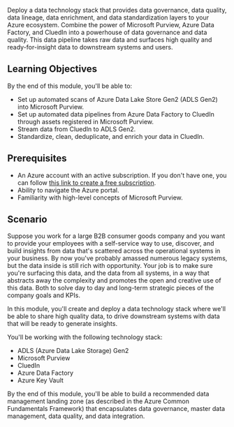 Deploy a data technology stack that provides data governance, data quality, data lineage, data enrichment, and data standardization layers to your Azure ecosystem. Combine the power of Microsoft Purview, Azure Data Factory, and CluedIn into a powerhouse of data governance and data quality. This data pipeline takes raw data and surfaces high quality and ready-for-insight data to downstream systems and users.

## Learning Objectives

By the end of this module, you'll be able to:

- Set up automated scans of Azure Data Lake Store Gen2 (ADLS Gen2) into Microsoft Purview.
- Set up automated data pipelines from Azure Data Factory to CluedIn through assets registered in Microsoft Purview.
- Stream data from CluedIn to ADLS Gen2.
- Standardize, clean, deduplicate, and enrich your data in CluedIn.

## Prerequisites

- An Azure account with an active subscription. If you don't have one, you can follow [this link to create a free subscription](https://azure.microsoft.com/free/).
- Ability to navigate the Azure portal.
- Familiarity with high-level concepts of Microsoft Purview.

## Scenario

Suppose you work for a large B2B consumer goods company and you want to provide your employees with a self-service way to use, discover, and build insights from data that's scattered across the operational systems in your business. By now you've probably amassed numerous legacy systems, but the data inside is still rich with opportunity. Your job is to make sure you're surfacing this data, and the data from all systems, in a way that abstracts away the complexity and promotes the open and creative use of this data. Both to solve day to day and long-term strategic pieces of the company goals and KPIs.

In this module, you'll create and deploy a data technology stack where we'll be able to share high quality data, to drive downstream systems with data that will be ready to generate insights.

You'll be working with the following technology stack:

 - ADLS (Azure Data Lake Storage) Gen2
 - Microsoft Purview
 - CluedIn
 - Azure Data Factory
 - Azure Key Vault

By the end of this module, you'll be able to build a recommended data management landing zone (as described in the Azure Common Fundamentals Framework) that encapsulates data governance, master data management, data quality, and data integration.